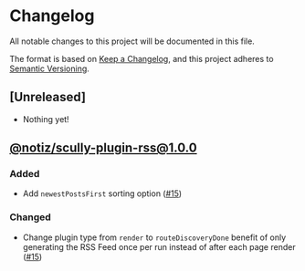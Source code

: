 # Changelog

All notable changes to this project will be documented in this file.

The format is based on [Keep a Changelog](https://keepachangelog.com/en/1.0.0/),
and this project adheres to [Semantic Versioning](https://semver.org/spec/v2.0.0.html).

## [Unreleased]

- Nothing yet!

## [@notiz/scully-plugin-rss@1.0.0]

### Added

- Add `newestPostsFirst` sorting option ([#15](https://github.com/notiz-dev/scully-plugins/pull/15))

### Changed

- Change plugin type from `render` to `routeDiscoveryDone` benefit of only generating the RSS Feed once per run instead of after each page render ([#15](https://github.com/notiz-dev/scully-plugins/pull/15))

[@notiz/scully-plugin-rss@1.0.0]: https://github.com/notiz-dev/scully-plugins/releases/releases/tag/@notiz/scully-plugin-rss@1.0.0
